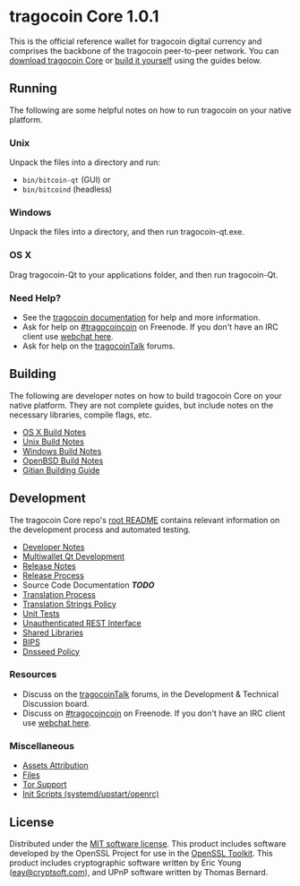tragocoin Core 1.0.1
=====================

This is the official reference wallet for tragocoin digital currency and comprises the backbone of the tragocoin peer-to-peer network. You can [download tragocoin Core](https://tragocoincoin.io) or [build it yourself](#building) using the guides below.

Running
---------------------
The following are some helpful notes on how to run tragocoin on your native platform.

### Unix

Unpack the files into a directory and run:

- `bin/bitcoin-qt` (GUI) or
- `bin/bitcoind` (headless)

### Windows

Unpack the files into a directory, and then run tragocoin-qt.exe.

### OS X

Drag tragocoin-Qt to your applications folder, and then run tragocoin-Qt.

### Need Help?

* See the [tragocoin documentation](https://tragocoincoin.atlassian.net/wiki/display/DOC)
for help and more information.
* Ask for help on [#tragocoincoin](http://webchat.freenode.net?channels=tragocoincoin) on Freenode. If you don't have an IRC client use [webchat here](http://webchat.freenode.net?channels=tragocoincoin).
* Ask for help on the [tragocoinTalk](https://tragocointalk.org/) forums.

Building
---------------------
The following are developer notes on how to build tragocoin Core on your native platform. They are not complete guides, but include notes on the necessary libraries, compile flags, etc.

- [OS X Build Notes](build-osx.md)
- [Unix Build Notes](build-unix.md)
- [Windows Build Notes](build-windows.md)
- [OpenBSD Build Notes](build-openbsd.md)
- [Gitian Building Guide](gitian-building.md)

Development
---------------------
The tragocoin Core repo's [root README](/README.md) contains relevant information on the development process and automated testing.

- [Developer Notes](developer-notes.md)
- [Multiwallet Qt Development](multiwallet-qt.md)
- [Release Notes](release-notes.md)
- [Release Process](release-process.md)
- Source Code Documentation ***TODO***
- [Translation Process](translation_process.md)
- [Translation Strings Policy](translation_strings_policy.md)
- [Unit Tests](unit-tests.md)
- [Unauthenticated REST Interface](REST-interface.md)
- [Shared Libraries](shared-libraries.md)
- [BIPS](bips.md)
- [Dnsseed Policy](dnsseed-policy.md)

### Resources
* Discuss on the [tragocoinTalk](https://tragocointalk.org/) forums, in the Development & Technical Discussion board.
* Discuss on [#tragocoincoin](http://webchat.freenode.net/?channels=tragocoincoin) on Freenode. If you don't have an IRC client use [webchat here](http://webchat.freenode.net/?channels=tragocoincoin).

### Miscellaneous
- [Assets Attribution](assets-attribution.md)
- [Files](files.md)
- [Tor Support](tor.md)
- [Init Scripts (systemd/upstart/openrc)](init.md)

License
---------------------
Distributed under the [MIT software license](http://www.opensource.org/licenses/mit-license.php).
This product includes software developed by the OpenSSL Project for use in the [OpenSSL Toolkit](https://www.openssl.org/). This product includes
cryptographic software written by Eric Young ([eay@cryptsoft.com](mailto:eay@cryptsoft.com)), and UPnP software written by Thomas Bernard.
